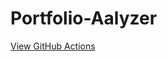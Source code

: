 # Portfolio-Aalyzer


[View GitHub Actions](https://github.com/Zbrooklyn/Portfolio-Aalyzer/actions)
